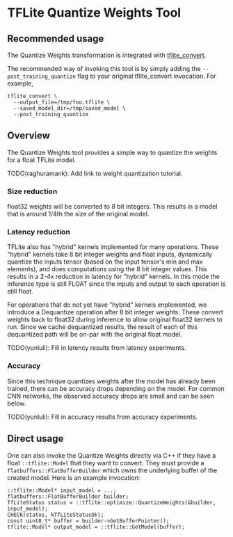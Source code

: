 # TFLite Quantize Weights Tool

## Recommended usage

The Quantize Weights transformation is integrated with
[tflite_convert](https://github.com/tensorflow/tensorflow/blob/master/tensorflow/lite/toco/g3doc/cmdline_reference.md#transformation-flags).

The recommended way of invoking this tool is by simply adding the
`--post_training_quantize` flag to your original tflite_convert invocation. For
example,

```
tflite_convert \
  --output_file=/tmp/foo.tflite \
  --saved_model_dir=/tmp/saved_model \
  --post_training_quantize
```

## Overview

The Quantize Weights tool provides a simple way to quantize the weights for a
float TFLite model.

TODO(raghuramank): Add link to weight quantization tutorial.

### Size reduction

float32 weights will be converted to 8 bit integers. This results in a model
that is around 1/4th the size of the original model.

### Latency reduction

TFLite also has "hybrid" kernels implemented for many operations. These "hybrid"
kernels take 8 bit integer weights and float inputs, dynamically quantize the
inputs tensor (based on the input tensor's min and max elements), and does
computations using the 8 bit integer values. This results in a 2-4x reduction in
latency for "hybrid" kernels. In this mode the inference type is still FLOAT
since the inputs and output to each operation is still float.

For operations that do not yet have "hybrid" kernels implemented, we introduce a
Dequantize operation after 8 bit integer weights. These convert weights back to
float32 during inference to allow original float32 kernels to run. Since we
cache dequantized results, the result of each of this dequantized path will be
on-par with the original float model.

TODO(yunluli): Fill in latency results from latency experiments.

### Accuracy

Since this technique quantizes weights after the model has already been trained,
there can be accuracy drops depending on the model. For common CNN networks, the
observed accuracy drops are small and can be seen below.

TODO(yunluli): Fill in accuracy results from accuracy experiments.

## Direct usage

One can also invoke the Quantize Weights directly via C++ if they have a float
`::tflite::Model` that they want to convert. They must provide a
`flatbuffers::FlatBufferBuilder` which owns the underlying buffer of the created
model. Here is an example invocation:

```
::tflite::Model* input_model = ...;
flatbuffers::FlatBufferBuilder builder;
TfLiteStatus status = ::tflite::optimize::QuantizeWeights(&builder, input_model);
CHECK(status, kTfLiteStatusOk);
const uint8_t* buffer = builder->GetBufferPointer();
tflite::Model* output_model = ::tflite::GetModel(buffer);
```
